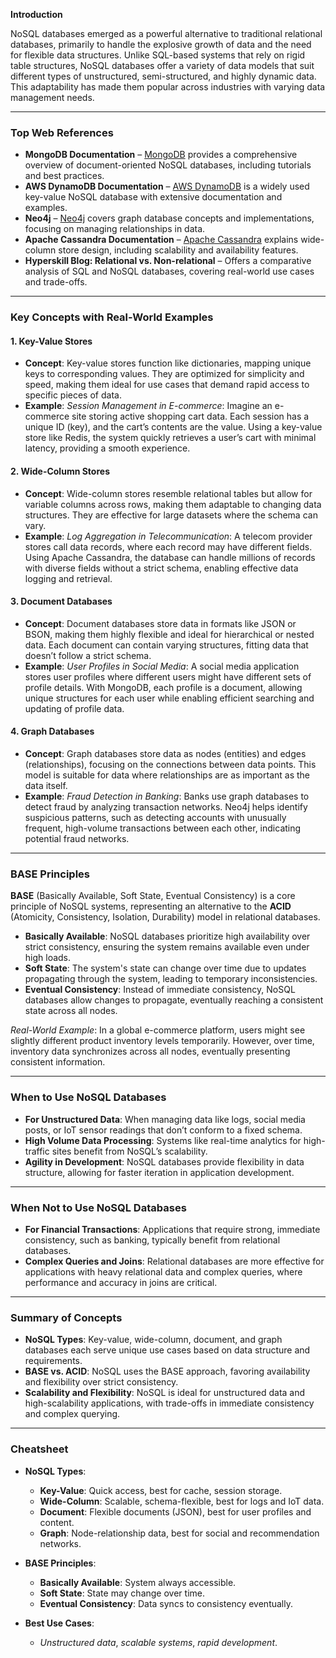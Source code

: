 **Introduction**

NoSQL databases emerged as a powerful alternative to traditional relational databases, primarily to handle the explosive growth of data and the need for flexible data structures. Unlike SQL-based systems that rely on rigid table structures, NoSQL databases offer a variety of data models that suit different types of unstructured, semi-structured, and highly dynamic data. This adaptability has made them popular across industries with varying data management needs.

---

### **Top Web References**
- **MongoDB Documentation** – [MongoDB](https://www.mongodb.com/) provides a comprehensive overview of document-oriented NoSQL databases, including tutorials and best practices.
- **AWS DynamoDB Documentation** – [AWS DynamoDB](https://aws.amazon.com/dynamodb/) is a widely used key-value NoSQL database with extensive documentation and examples.
- **Neo4j** – [Neo4j](https://neo4j.com/) covers graph database concepts and implementations, focusing on managing relationships in data.
- **Apache Cassandra Documentation** – [Apache Cassandra](https://cassandra.apache.org/) explains wide-column store design, including scalability and availability features.
- **Hyperskill Blog: Relational vs. Non-relational** – Offers a comparative analysis of SQL and NoSQL databases, covering real-world use cases and trade-offs.

---

### **Key Concepts with Real-World Examples**

#### 1. **Key-Value Stores**
   - **Concept**: Key-value stores function like dictionaries, mapping unique keys to corresponding values. They are optimized for simplicity and speed, making them ideal for use cases that demand rapid access to specific pieces of data.
   - **Example**: *Session Management in E-commerce*: Imagine an e-commerce site storing active shopping cart data. Each session has a unique ID (key), and the cart’s contents are the value. Using a key-value store like Redis, the system quickly retrieves a user’s cart with minimal latency, providing a smooth experience.

#### 2. **Wide-Column Stores**
   - **Concept**: Wide-column stores resemble relational tables but allow for variable columns across rows, making them adaptable to changing data structures. They are effective for large datasets where the schema can vary.
   - **Example**: *Log Aggregation in Telecommunication*: A telecom provider stores call data records, where each record may have different fields. Using Apache Cassandra, the database can handle millions of records with diverse fields without a strict schema, enabling effective data logging and retrieval.

#### 3. **Document Databases**
   - **Concept**: Document databases store data in formats like JSON or BSON, making them highly flexible and ideal for hierarchical or nested data. Each document can contain varying structures, fitting data that doesn’t follow a strict schema.
   - **Example**: *User Profiles in Social Media*: A social media application stores user profiles where different users might have different sets of profile details. With MongoDB, each profile is a document, allowing unique structures for each user while enabling efficient searching and updating of profile data.

#### 4. **Graph Databases**
   - **Concept**: Graph databases store data as nodes (entities) and edges (relationships), focusing on the connections between data points. This model is suitable for data where relationships are as important as the data itself.
   - **Example**: *Fraud Detection in Banking*: Banks use graph databases to detect fraud by analyzing transaction networks. Neo4j helps identify suspicious patterns, such as detecting accounts with unusually frequent, high-volume transactions between each other, indicating potential fraud networks.

---

### **BASE Principles**

**BASE** (Basically Available, Soft State, Eventual Consistency) is a core principle of NoSQL systems, representing an alternative to the **ACID** (Atomicity, Consistency, Isolation, Durability) model in relational databases.

- **Basically Available**: NoSQL databases prioritize high availability over strict consistency, ensuring the system remains available even under high loads.
- **Soft State**: The system's state can change over time due to updates propagating through the system, leading to temporary inconsistencies.
- **Eventual Consistency**: Instead of immediate consistency, NoSQL databases allow changes to propagate, eventually reaching a consistent state across all nodes.

*Real-World Example*: In a global e-commerce platform, users might see slightly different product inventory levels temporarily. However, over time, inventory data synchronizes across all nodes, eventually presenting consistent information.

---

### **When to Use NoSQL Databases**

- **For Unstructured Data**: When managing data like logs, social media posts, or IoT sensor readings that don’t conform to a fixed schema.
- **High Volume Data Processing**: Systems like real-time analytics for high-traffic sites benefit from NoSQL’s scalability.
- **Agility in Development**: NoSQL databases provide flexibility in data structure, allowing for faster iteration in application development.

---

### **When Not to Use NoSQL Databases**

- **For Financial Transactions**: Applications that require strong, immediate consistency, such as banking, typically benefit from relational databases.
- **Complex Queries and Joins**: Relational databases are more effective for applications with heavy relational data and complex queries, where performance and accuracy in joins are critical.

---

### **Summary of Concepts**

- **NoSQL Types**: Key-value, wide-column, document, and graph databases each serve unique use cases based on data structure and requirements.
- **BASE vs. ACID**: NoSQL uses the BASE approach, favoring availability and flexibility over strict consistency.
- **Scalability and Flexibility**: NoSQL is ideal for unstructured data and high-scalability applications, with trade-offs in immediate consistency and complex querying.

---

### **Cheatsheet**

- **NoSQL Types**:
  - **Key-Value**: Quick access, best for cache, session storage.
  - **Wide-Column**: Scalable, schema-flexible, best for logs and IoT data.
  - **Document**: Flexible documents (JSON), best for user profiles and content.
  - **Graph**: Node-relationship data, best for social and recommendation networks.
  
- **BASE Principles**:
  - **Basically Available**: System always accessible.
  - **Soft State**: State may change over time.
  - **Eventual Consistency**: Data syncs to consistency eventually.

- **Best Use Cases**:
  - *Unstructured data*, *scalable systems*, *rapid development*.
